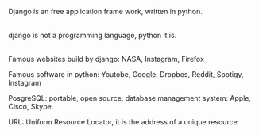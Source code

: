 Django is an free application frame work, written in python.<br><br>

django is not a programming language, python it is.<br><br>

Famous websites build by django: NASA, Instagram, Firefox <br>

Famous software in python: Youtobe, Google, Dropbos, Reddit, Spotigy, Instagram <br>

PosgreSQL:  portable, open source. database management system: Apple, Cisco, Skype.<br>

URL: Uniform Resource Locator, it is the address of a unique resource.<br>
